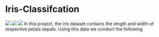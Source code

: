 # Iris-Classifcation
<img src="https://miro.medium.com/max/875/1*7bnLKsChXq94QjtAiRn40w.png">
<img src="[https://miro.medium.com/max/875/1*7bnLKsChXq94QjtAiRn40w.png](https://data-flair.training/blogs/wp-content/uploads/sites/2/2021/10/iris-flower.webp)">
<img src = "https://media-exp1.licdn.com/dms/image/C5112AQG4RF5V1sljeA/article-cover_image-shrink_600_2000/0/1538333559630?e=2147483647&v=beta&t=VnaRISe5D05zo55QzsBfe5Zm2lHuUlb4cUPBuEixOUs">
In this project, the iris dataset contains the length and width of respective petals sepals. Using this data we conduct the following
